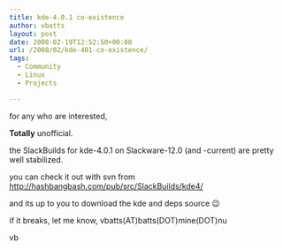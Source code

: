 ```yaml
---
title: kde-4.0.1 co-existence
author: vbatts
layout: post
date: 2008-02-19T12:52:50+00:00
url: /2008/02/kde-401-co-existence/
tags:
  - Community
  - Linux
  - Projects

---
```

for any who are interested,
  
**Totally** unofficial.
  
the SlackBuilds for kde-4.0.1 on Slackware-12.0 (and -current) are pretty well stabilized.
  
you can check it out with svn from <http://hashbangbash.com/pub/src/SlackBuilds/kde4/>
  
and its up to you to download the kde and deps source 😉
  
if it breaks, let me know, vbatts(AT)batts(DOT)mine(DOT)nu

vb